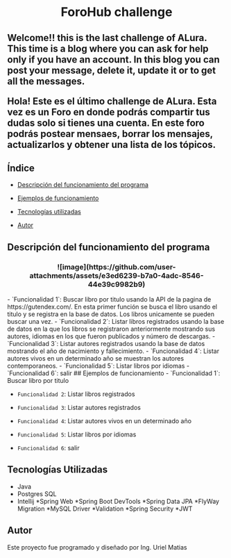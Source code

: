 <h1 align="center">  ForoHub challenge </h1>

<h2>Welcome!! this is the last challenge of ALura. This time is a blog where you can ask for help only if you have an account. In this blog you can post your message, delete it, update it or to get all the messages.

Hola! Este es el último challenge de ALura. Esta vez es un Foro en donde podrás compartir tus dudas solo si tienes una cuenta. En este foro podrás postear mensaes, borrar los mensajes, actualizarlos y obtener una lista de los tópicos.
</h2>

## Índice

* [Descripción del funcionamiento del programa](#Funcionamiento-del-programa)

* [Ejemplos de funcionamiento](#Ejemplos-de-funcionamiento)

* [Tecnologías utilizadas](#Tecnologías-utilizadas)

* [Autor](#Autor)

## Descripción del funcionamiento del programa
<h3 align="center">  ![image](https://github.com/user-attachments/assets/e3ed6239-b7a0-4adc-8546-44e39c9982b9)
 </h3>
- `Funcionalidad 1`: Buscar libro por titulo usando la API de la pagina de https://gutendex.com/. En esta primer función se busca el libro usando el titulo y se registra en la base de datos. Los libros unicamente se pueden buscar una vez.
- `Funcionalidad 2`: Listar libros registrados usando la base de datos en la que los libros se registraron anteriormente mostrando sus autores, idiomas en los que fueron publicados y número de descargas.
- `Funcionalidad 3`: Listar autores registrados usando la base de datos mostrando el año de nacimiento y fallecimiento.
- `Funcionalidad 4`: Listar autores vivos en un determinado año se muestran los autores contemporaneos.
- `Funcionalidad 5`: Listar libros por idiomas  
- `Funcionalidad 6`: salir
## Ejemplos de funcionamiento
- `Funcionalidad 1`: Buscar libro por titulo

- `Funcionalidad 2`: Listar libros registrados

- `Funcionalidad 3`: Listar autores registrados

- `Funcionalidad 4`: Listar autores vivos en un determinado año

- `Funcionalidad 5`: Listar libros por idiomas

- `Funcionalidad 6`: salir
## Tecnologías Utilizadas
* Java
* Postgres SQL
* Intellij
*Spring Web
*Spring Boot DevTools
*Spring Data JPA
*FlyWay Migration
*MySQL Driver
*Validation
*Spring Security
*JWT
## Autor
Este proyecto fue programado y diseñado por Ing. Uriel Matias
